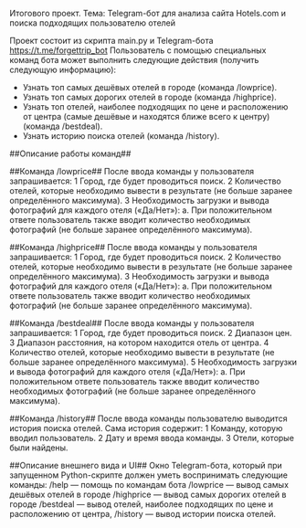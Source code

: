 Итогового проект.
Тема:
    Telegram-бот для анализа сайта Hotels.com и поиска подходящих пользователю отелей

Проект состоит из скрипта main.py и Telegram-бота https://t.me/forgettrip_bot
Пользователь с помощью специальных команд бота может выполнить следующие
действия (получить следующую информацию):
- Узнать топ самых дешёвых отелей в городе (команда /lowprice).
- Узнать топ самых дорогих отелей в городе (команда /highprice).
- Узнать топ отелей, наиболее подходящих по цене и расположению от центра
  (самые дешёвые и находятся ближе всего к центру) (команда /bestdeal).
- Узнать историю поиска отелей (команда /history).

##Описание работы команд##

##Команда /lowprice##
После ввода команды у пользователя запрашивается:
1 Город, где будет проводиться поиск.
2 Количество отелей, которые необходимо вывести в результате (не больше
  заранее определённого максимума).
3 Необходимость загрузки и вывода фотографий для каждого отеля («Да/Нет»):
    a. При положительном ответе пользователь также вводит количество
    необходимых фотографий (не больше заранее определённого
    максимума).

##Команда /highprice##
После ввода команды у пользователя запрашивается:
1 Город, где будет проводиться поиск.
2 Количество отелей, которые необходимо вывести в результате (не больше
  заранее определённого максимума).
3 Необходимость загрузки и вывода фотографий для каждого отеля («Да/Нет»):
    a. При положительном ответе пользователь также вводит количество
    необходимых фотографий (не больше заранее определённого максимума).

##Команда /bestdeal##
После ввода команды у пользователя запрашивается:
1 Город, где будет проводиться поиск.
2 Диапазон цен.
3 Диапазон расстояния, на котором находится отель от центра.
4 Количество отелей, которые необходимо вывести в результате (не больше заранее определённого максимума).
5 Необходимость загрузки и вывода фотографий для каждого отеля («Да/Нет»):
    a. При положительном ответе пользователь также вводит количество
    необходимых фотографий (не больше заранее определённого максимума).

##Команда /history##
После ввода команды пользователю выводится история поиска отелей. Сама история
содержит:
1 Команду, которую вводил пользователь.
2 Дату и время ввода команды.
3 Отели, которые были найдены.

##Описание внешнего вида и UI##
Окно Telegram-бота, который при запущенном Python-скрипте должен уметь
воспринимать следующие команды:
    /help — помощь по командам бота
    /lowprice — вывод самых дешёвых отелей в городе
    /highprice — вывод самых дорогих отелей в городе
    /bestdeal — вывод отелей, наиболее подходящих по цене и расположению от центра,
    /history — вывод истории поиска отелей.

